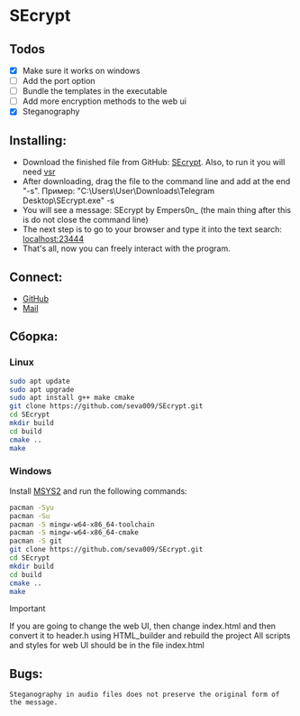 # SEcrypt
## Todos
- [x] Make sure it works on windows
- [ ] Add the port option
- [ ] Bundle the templates in the executable
- [ ] Add more encryption methods to the web ui
- [x] Steganography

## Installing:
- Download the finished file from GitHub: [SEcrypt](https://github.com/seva009/SEcrypt/releases/tag/v0.1). Also, to run it you will need [vsr](https://aka.ms/vs/17/release/vc_redist.x64.exe)
- After downloading, drag the file to the command line and add at the end "-s". Пример: "C:\Users\User\Downloads\Telegram Desktop\SEcrypt.exe" -s
- You will see a message: SEcrypt by Empers0n_ (the main thing after this is do not close the command line)
- The next step is to go to your browser and type it into the text search: [localhost:23444](localhost:23444)
- That's all, now you can freely interact with the program.

## Connect:
- [GitHub](https://github.com/seva009)
- [Mail](mailto:empers0n@kabanyara.ru)

## Сборка:
### Linux
```bash 
sudo apt update
sudo apt upgrade
sudo apt install g++ make cmake
git clone https://github.com/seva009/SEcrypt.git
cd SEcrypt
mkdir build
cd build
cmake ..
make
```

### Windows
Install [MSYS2](https://www.msys2.org/) and run the following commands:
```bash
pacman -Syu
pacman -Su
pacman -S mingw-w64-x86_64-toolchain
pacman -S mingw-w64-x86_64-cmake
pacman -S git
git clone https://github.com/seva009/SEcrypt.git
cd SEcrypt
mkdir build
cd build
cmake ..
make
```

> [!IMPORTANT]
> If you are going to change the web UI, then change index.html and then convert it to header.h using HTML_builder and rebuild the project
> All scripts and styles for web UI should be in the file index.html

## Bugs:
    Steganography in audio files does not preserve the original form of the message.
